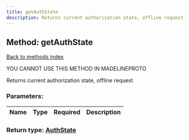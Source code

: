 ```yaml
---
title: getAuthState
description: Returns current authorization state, offline request
---
```

## Method: getAuthState  
[Back to methods index](index.md)


YOU CANNOT USE THIS METHOD IN MADELINEPROTO


Returns current authorization state, offline request

### Parameters:

| Name     |    Type       | Required | Description |
|----------|---------------|----------|-------------|


### Return type: [AuthState](../types/AuthState.md)

